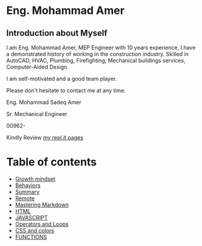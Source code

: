 # Eng. Mohammad Amer

## Introduction about Myself
 
I am Eng. Mohammad Amer, MEP Engineer with 10 years experience, I have a demonstrated history of working in the construction industry. Skilled in AutoCAD, HVAC, Plumbing, Firefighting, Mechanical buildings services, Computer-Aided Design. 

I am self-motivated and a good team player. 

Please don't hesitate to contact me at any time. 

Eng. Mohammad Sadeq Amer

Sr. Mechanical Engineer

00962-

Kindly Review [my repl.it pages](https://my-first-page.engmohammadamer.repl.co/) 

# Table of contents

- [Growth mindset](Growthmindset)
- [Behaviors](Behaviors)
- [Summary](Summary)
- [Remote](remote)
- [Mastering Markdown](markdown)
- [HTML](html)
- [JAVASCRIPT](javascript)
- [Operators and Loops](operatorsandloops)
- [CSS and colors](CSS)
- [FUNCTIONS](Functions)
